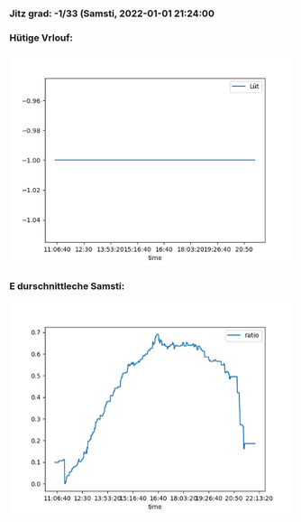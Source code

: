 ### Jitz grad: -1/33 (Samsti, 2022-01-01 21:24:00

### Hütige Vrlouf:
![Graph](Today.png)

### E durschnittleche Samsti:
![Graph](Samsti.png)
